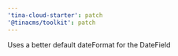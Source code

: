 ```yaml
---
'tina-cloud-starter': patch
'@tinacms/toolkit': patch
---
```


Uses a better default dateFormat for the DateField
